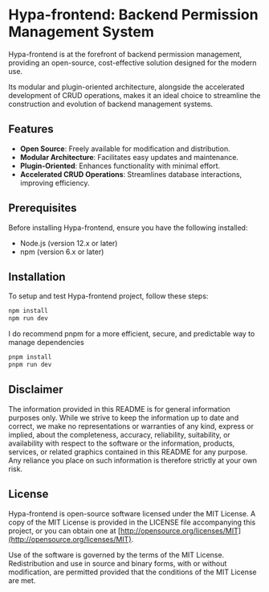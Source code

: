 # Hypa-frontend: Backend Permission Management System

Hypa-frontend is at the forefront of backend permission management, providing an open-source, cost-effective solution designed for the modern use. 

Its modular and plugin-oriented architecture, alongside the accelerated development of CRUD operations, makes it an ideal choice to streamline the construction and evolution of backend management systems.

## Features

- **Open Source**: Freely available for modification and distribution.
- **Modular Architecture**: Facilitates easy updates and maintenance.
- **Plugin-Oriented**: Enhances functionality with minimal effort.
- **Accelerated CRUD Operations**: Streamlines database interactions, improving efficiency.

## Prerequisites

Before installing Hypa-frontend, ensure you have the following installed:

- Node.js (version 12.x or later)
- npm (version 6.x or later)

## Installation

To setup and test Hypa-frontend project, follow these steps:

```bash
npm install
npm run dev
```

I do recommend pnpm for a more efficient, secure, and predictable way to manage dependencies

```bash
pnpm install
pnpm run dev
```

## Disclaimer

The information provided in this README is for general information purposes only. While we strive to keep the information up to date and correct, we make no representations or warranties of any kind, express or implied, about the completeness, accuracy, reliability, suitability, or availability with respect to the software or the information, products, services, or related graphics contained in this README for any purpose. Any reliance you place on such information is therefore strictly at your own risk.

## License

Hypa-frontend is open-source software licensed under the MIT License. A copy of the MIT License is provided in the LICENSE file accompanying this project, or you can obtain one at [http://opensource.org/licenses/MIT](http://opensource.org/licenses/MIT).

Use of the software is governed by the terms of the MIT License. Redistribution and use in source and binary forms, with or without modification, are permitted provided that the conditions of the MIT License are met.
